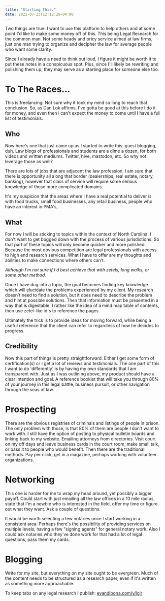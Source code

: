 ```yaml
---
title: "Starting This."
date: 2022-07-23T12:12:29-04:00
---
```



Two things are true: I want to use this platform to help others and at some point I'd like to make some money off of this. *This* being Legal Research for the common man. Not some heady and pricy service aimed at law firms, just one man trying to organize and decipher the law for average people who want some clarity. 

Since I already have a need to think out loud, I figure it might be worth it to put these notes in a conspicuous spot. Plus, since I'll likely be rewriting and polishing them up, they may serve as a starting place for someone else too. 

# To The Races...

This is freelancing. Not sure why it took my mind so long to reach that conclusion. So, as Dan Lok affirms, I've gotta be good at this before I do it for money, and even then I can't expect the money to come until I have a full list of testimonials. 

## Who

Now here's one that just came up as I started to write this: guest blogging, duh. Law blogs of professionals and students are a dime a dozen, for both videos and written mediums. Twitter, hive, mastodon, etc. So why not leverage those as well?

There are lots of jobs that are adjacent the law profession, I am sure that there is opportunity all along that border (dealerships, real estate, notary, banking), however that class of service will require some serious knowledge of those more complicated domains. 

It's my suspicion that the areas where I have a real potential to deliver is with food trucks, small food businesses, any retail business, people who have an interest in PMA's, 


## What

For now I will be sticking to topics within the context of North Carolina. I don't want to get bogged down with the process of various jurisdictions. So that part of these topics will only become quicker and more polished. Because the most obvious competition are legal professionals with access to high end research services. What I have to offer are my thoughts and abilities to make connections where others can't. 

*Although I'm not sure if I'd best achieve that with zetels, long walks, or some other method.*

Once I have dug into a topic, the goal becomes finding key knowledge which will elucidate the problems experienced by my client. My research doesn't need to find a solution, but it does need to describe the problem and hint at possible solutions. Then that information must be presented in a way that is digestable. I rather like the idea of a mind map table of contents, then use zetel-like id's to reference the pages. 

Ultimately the trick is to provide ideas for moving forward, while being a useful reference that the client can refer to regardless of how he decides to progress.

## Credibility

Now this part of things is pretty straightforward. Either I get some form of certification(s) or I get a lot of reviews and testimonials. The one part of this I want to do 'differently' is by having my own standards that I am transparent with. Just as I was outlining above, my product should have a clear intention and goal. A reference booklet that will take you through 80% of your journey in this legal battle, business pursuit, or other navigation through the seas of law.

# Prospecting

There are the obvious registries of criminals and listings of people in prison. The only problem with those, is that 80% of them are people I don't want to work with.  I still have the option of posting to physical bulletin boards and linking back to my website.  Emailing attorneys from directories.  Visit court on my off days and leave business cards in the court room, make small talk, or pass it to people who would benefit.  Then there are the traditional methods. Pay per click, get in a magazine, perhaps working with volunteer organizations. 

# Networking

This one is harder for me to wrap my head around, yet possibly a bigger payoff. Could start with just emailing all the law offices in a 10 mile radius, state that I'm a newbie who is interested in the field, offer my time or figure out what they want. Ask a couple of questions.

It would be worth selecting a few notaries once I start working in a consistent area. Perhaps there's the possibility of providing services on multiple levels, having a few "signing agents" for general notary work. Also I could ask notaries who they've done work for that had a lot of legal questions, pass them my cards. 

# Blogging

Write for my site, but everything on my site ought to be evergreen. Much of the content needs to be structured as a research paper, even if it's written as something more approachable. 


<div class="m-s"></div>

To keep tabs on any legal research I publish: [evandibona.com/v/lglr](http://evandibona.com/v/lglr/)
